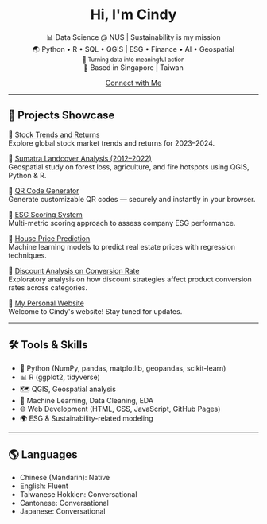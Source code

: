 <h1 align="center">Hi, I'm Cindy </h1>

<p align="center">
  📊 Data Science @ NUS | Sustainability is my mission <br>
  🌏 Python • R • SQL • QGIS | ESG • Finance • AI • Geospatial <br>
  <sub>🚀 Turning data into meaningful action </sub><br>
  📍 Based in Singapore | Taiwan
</p>
<p align="center">
  <a href="https://cindymao.carrd.co/" target="_blank">Connect with Me</a>
  
</p>

---

## 🌟 Projects Showcase

🔹 [Stock Trends and Returns](https://github.com/MaoKuangHsin/stock-trends-and-returns.git)<br>
Explore global stock market trends and returns for 2023–2024.

🔹 [Sumatra Landcover Analysis (2012–2022)](https://github.com/MaoKuangHsin/Sumatra-Landcover)  
Geospatial study on forest loss, agriculture, and fire hotspots using QGIS, Python & R.

🔹 [QR Code Generator](https://github.com/MaoKuangHsin/qr-code-generator)<br>
Generate customizable QR codes — securely and instantly in your browser.

🔹 [ESG Scoring System](https://github.com/MaoKuangHsin/ESG-Scoring-System)  
Multi-metric scoring approach to assess company ESG performance.

🔹 [House Price Prediction](https://github.com/MaoKuangHsin/House-Prices-Prediction)<br>
Machine learning models to predict real estate prices with regression techniques.

🔹 [Discount Analysis on Conversion Rate](https://github.com/MaoKuangHsin/marketing-analysis)<br>
Exploratory analysis on how discount strategies affect product conversion rates across categories.

🔹 [My Personal Website](https://github.com/MaoKuangHsin/MaoKuangHsin.github.io)<br>
Welcome to Cindy's website! Stay tuned for updates.

---

## 🛠️ Tools & Skills

- 🧪 Python (NumPy, pandas, matplotlib, geopandas, scikit-learn) 
- 📊 R (ggplot2, tidyverse)
- 🗺️ QGIS, Geospatial analysis
- 🧠 Machine Learning, Data Cleaning, EDA
- 🌐 Web Development (HTML, CSS, JavaScript, GitHub Pages)
- 🌍 ESG & Sustainability-related modeling

---

## 🌎 Languages

- Chinese (Mandarin): Native
- English: Fluent
- Taiwanese Hokkien: Conversational
- Cantonese: Conversational
- Japanese: Conversational


<!--
**MaoKuangHsin/MaoKuangHsin** is a ✨ _special_ ✨ repository because its `README.md` (this file) appears on your GitHub profile.

Here are some ideas to get you started:

- 🔭 I’m currently working on ...
- 🌱 I’m currently learning ...
- 👯 I’m looking to collaborate on ...
- 🤔 I’m looking for help with ...
- 💬 Ask me about ...
- 📫 How to reach me: ...
- 😄 Pronouns: ...
- ⚡ Fun fact: ...
-->
